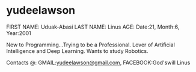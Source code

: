 # yudeelawson

FIRST NAME: Uduak-Abasi
LAST NAME: Linus
AGE:
Date:21,  Month:6,  Year:2001

New to Programming...Trying to be a Professional.
Lover of Artificial Intelligence and Deep Learning.
Wants to study Robotics.

Contacts @:
GMAIL:yudeelawson@gmail.com,
FACEBOOK:God'swill Linus
